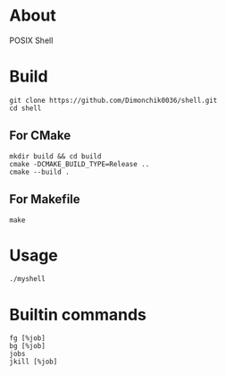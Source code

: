 # About
POSIX Shell

# Build
```
git clone https://github.com/Dimonchik0036/shell.git
cd shell
```

## For CMake
```
mkdir build && cd build
cmake -DCMAKE_BUILD_TYPE=Release ..
cmake --build .
```

## For Makefile
```
make
```

# Usage
`./myshell`

# Builtin commands
`fg [%job]`  
`bg [%job]`  
`jobs`  
`jkill [%job]`  
